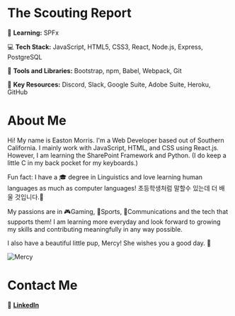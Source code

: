 # The Scouting Report

:notebook: **Learning:** SPFx

:computer: **Tech Stack:** JavaScript, HTML5, CSS3, React, Node.js, Express, PostgreSQL

:nut_and_bolt: **Tools and Libraries:** Bootstrap, npm, Babel, Webpack, Git

:key: **Key Resources:** Discord, Slack, Google Suite, Adobe Suite, Heroku, GitHub

# About Me

Hi! My name is Easton Morris. I'm a Web Developer based out of Southern California. I mainly work with JavaScript, HTML, and CSS using React.js.
However, I am learning the SharePoint Framework and Python. (I do keep a little C in my back pocket for my keyboards.)

Fun fact: I have a :mortar_board: degree in Linguistics and love learning human languages as much as computer languages! 초등학생처럼 말할수 있는데 더 배울 것입니다.:bow:

My passions are in :video_game:Gaming, :basketball:Sports, :calling:Communications and the tech that supports them! I am learning more everyday and look
forward to growing my skills and contributing meaningfully in any way possible.

I also have a beautiful little pup, Mercy! She wishes you a good day. :angel:

![Mercy](https://github.com/easton-morris/easton-morris/blob/main/images/MercyRedPack.jpg)

# Contact Me

:office: [**LinkedIn**](https://www.linkedin.com/in/easton-morris-39408967/)
